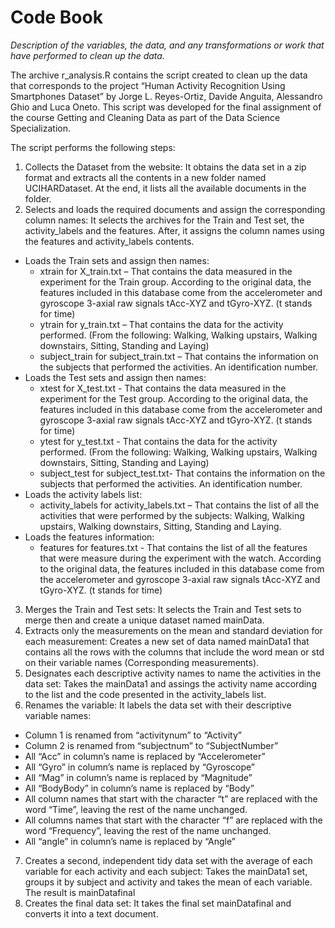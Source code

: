 # Code Book

*Description of the variables, the data, and any transformations or work that have performed to clean up the data.*

The archive r_analysis.R contains the script created to clean up the data that corresponds to the project “Human Activity Recognition Using Smartphones Dataset” by Jorge L. Reyes-Ortiz, Davide Anguita, Alessandro Ghio and Luca Oneto. This script was developed for the final assignment of the course Getting and Cleaning Data as part of the Data Science Specialization.

The script performs the following steps:
1.	Collects the Dataset from the website: It obtains the data set in a zip format and extracts all the contents in a new folder named UCIHARDataset. At the end, it lists all the available documents in the folder. 
2.	Selects and loads the required documents and assign the corresponding column names: 
It selects the archives for the Train and Test set, the activity_labels and the features. After, it assigns the column names using the features and activity_labels contents.
* Loads the Train sets and assign then names: 
  * xtrain for X_train.txt – That contains the data measured in the experiment for the Train group. According to the original data, the features included in this database come from the accelerometer and gyroscope 3-axial raw signals tAcc-XYZ and tGyro-XYZ. (t stands for time)
  * ytrain for y_train.txt – That contains the data for the activity performed. (From the following: Walking, Walking upstairs, Walking downstairs, Sitting, Standing and Laying)
  * subject_train for subject_train.txt – That contains the information on the subjects that performed the activities. An identification number.
* Loads the Test sets and assign then names:
  * xtest for X_test.txt - That contains the data measured in the experiment for the Test group. According to the original data, the features included in this database come from the accelerometer and gyroscope 3-axial raw signals tAcc-XYZ and tGyro-XYZ. (t stands for time)
  * ytest for y_test.txt - That contains the data for the activity performed. (From the following: Walking, Walking upstairs, Walking downstairs, Sitting, Standing and Laying)
  * subject_test for subject_test.txt- That contains the information on the subjects that performed the activities. An identification number.
* Loads the activity labels list:
  * activity_labels for activity_labels.txt – That contains the list of all the activities that were performed by the subjects: Walking, Walking upstairs, Walking downstairs, Sitting, Standing and Laying.
* Loads the features information:
  * features for features.txt - That contains the list of all the features that were measure during the experiment with the watch. According to the original data, the features included in this database come from the accelerometer and gyroscope 3-axial raw signals tAcc-XYZ and tGyro-XYZ. (t stands for time)
3.	Merges the Train and Test sets: It selects the Train and Test sets to merge then and create a unique dataset named mainData.
4.	Extracts only the measurements on the mean and standard deviation for each measurement: Creates a new set of data named mainData1 that contains all the rows with the columns that include the word mean or std on their variable names (Corresponding measurements).
5.	Designates each descriptive activity names to name the activities in the data set: Takes the mainData1 and assings the activity name according to the list and the code presented in the activity_labels list.
6.	Renames the variable: It labels the data set with their descriptive variable names:
* Column 1 is renamed from “activitynum” to “Activity”
* Column 2 is renamed from “subjectnum” to “SubjectNumber”
* All “Acc” in column’s name is replaced by “Accelerometer”
* All “Gyro” in column’s name is replaced by “Gyroscope”
* All “Mag” in column’s name is replaced by “Magnitude”
* All “BodyBody” in column’s name is replaced by “Body”
* All column names that start with the character “t” are replaced with the word “Time”, leaving the rest of the name unchanged.
* All columns names that start with the character “f” are replaced with the word “Frequency”, leaving the rest of the name unchanged.
* All “angle” in column’s name is replaced by “Angle”
7.	Creates a second, independent tidy data set with the average of each variable for each activity and each subject: Takes the mainData1 set, groups it by subject and activity and takes the mean of each variable. The result is mainDatafinal
8.	Creates the final data set: It takes the final set mainDatafinal and converts it into a text document.
